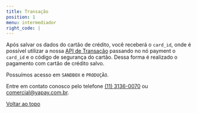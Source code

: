 ```yaml
---
title: Transação
position: 1
menu: intermediador
right_code: |
---
```



Após salvar os dados do cartão de crédito, você receberá o `card_id`, onde é possível utilizar a nossa <a href="http://dev.yapay.com.br/intermediador/apis/#api-transacao">API de Transação</a> passando no nó payment o `card_id` e o código de segurança do cartão. Dessa forma é realizado o pagamento com cartão de crédito salvo.

Possuímos acesso em `SANDBOX` e `PRODUÇÃO`.

Entre em contato conosco pelo telefone <a href="tel:1131360070">(11) 3136-0070</a> ou <a href="mailto:comercial@yapay.com.br">comercial@yapay.com.br</a>.


<div class="voltar-ao-topo"><a href="#"><i class="fa fa-arrow-up" aria-hidden="true"></i>Voltar ao topo</a></div>